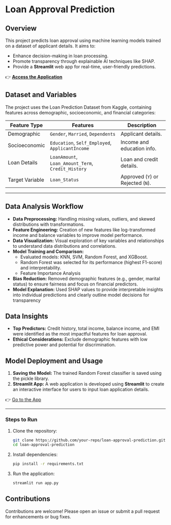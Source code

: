 # Loan Approval Prediction

## Overview

This project predicts loan approval using machine learning models trained on a dataset of applicant details. It aims to:
- Enhance decision-making in loan processing.
- Promote transparency through explainable AI techniques like SHAP.
- Provide a **Streamlit** web app for real-time, user-friendly predictions.

👉 [**Access the Application**](#)

## Dataset and Variables

The project uses the Loan Prediction Dataset from Kaggle, containing features across demographic, socioeconomic, and financial categories:

| **Feature Type** | **Features**                                         | **Description**                         |
|------------------|-----------------------------------------------------|-----------------------------------------|
| Demographic      | `Gender`, `Married`, `Dependents`                   | Applicant details.                      |
| Socioeconomic    | `Education`, `Self_Employed`, `ApplicantIncome`     | Income and education info.              |
| Loan Details     | `LoanAmount`, `Loan_Amount_Term`, `Credit_History`  | Loan and credit details.                |
| Target Variable  | `Loan_Status`                                       | Approved (`Y`) or Rejected (`N`).       |

---

## Data Analysis Workflow

- **Data Preprocessing:** Handling missing values, outliers, and skewed distributions with transformations.
- **Feature Engineering:** Creation of new features like log-transformed income and balance variables to improve model performance.
- **Data Visualization:** Visual exploration of key variables and relationships to understand data distributions and correlations.
- **Model Training and Comparison:**
  - Evaluated models: KNN, SVM, Random Forest, and XGBoost.
  - Random Forest was selected for its performance (highest F1-score) and interpretability.
  - Feature Importance Analysis
- **Bias Reduction:** Removed demographic features (e.g., gender, marital status) to ensure fairness and focus on financial predictors.
- **Model Explanation:** Used SHAP values to provide interpretable insights into individual predictions and clearly outline model decisions for transparency

## Data Insights

- **Top Predictors:** Credit history, total income, balance income, and EMI were identified as the most impactful features for loan approval.
- **Ethical Considerations:** Exclude demographic features with low predictive power and potential for discrimination.

## Model Deployment and Usage

1. **Saving the Model:** The trained Random Forest classifier is saved using the pickle library.
2. **Streamlit App:** A web application is developed using **Streamlit** to create an interactive interface for users to input loan application details.

👉 [Go to the App](#)

---

### Steps to Run
1. Clone the repository:
    ```bash
    git clone https://github.com/your-repo/loan-approval-prediction.git
    cd loan-approval-prediction
    ```

2. Install dependencies:
    ```bash
    pip install -r requirements.txt
    ```

3. Run the application:
    ```bash
    streamlit run app.py
    ```



## Contributions

Contributions are welcome! Please open an issue or submit a pull request for enhancements or bug fixes.


